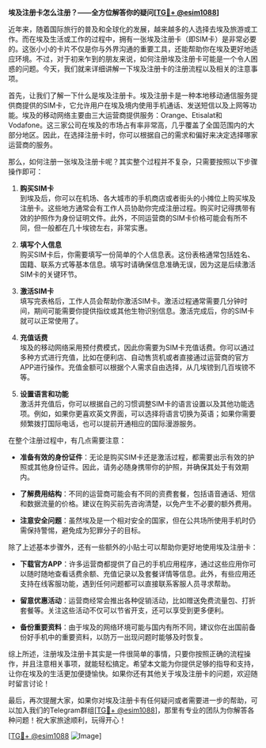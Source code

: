 **埃及注册卡怎么注册？——全方位解答你的疑问[[TG💪+ @esim1088](https://t.me/s/esim1088)]**

近年来，随着国际旅行的普及和全球化的发展，越来越多的人选择去埃及旅游或工作。而在埃及生活或工作的过程中，拥有一张埃及注册卡（即SIM卡）是非常必要的。这张小小的卡片不仅是你与外界沟通的重要工具，还能帮助你在埃及更好地适应环境。不过，对于初来乍到的朋友来说，如何注册埃及注册卡可能是一个令人困惑的问题。今天，我们就来详细讲解一下埃及注册卡的注册流程以及相关的注意事项。

首先，让我们了解一下什么是埃及注册卡。埃及注册卡是一种本地移动通信服务提供商提供的SIM卡，它允许用户在埃及境内使用手机通话、发送短信以及上网等功能。埃及的移动网络主要由三大运营商提供服务：Orange、Etisalat和Vodafone。这三家公司在埃及的市场占有率非常高，几乎覆盖了全国范围内的大部分地区。因此，在选择注册卡时，你可以根据自己的需求和偏好来决定选择哪家运营商的服务。

那么，如何注册一张埃及注册卡呢？其实整个过程并不复杂，只需要按照以下步骤操作即可：

1. **购买SIM卡**  
   到埃及后，你可以在机场、各大城市的手机商店或者街头的小摊位上购买埃及注册卡。这些地方通常会有工作人员协助你完成注册过程。购买时记得携带有效的护照作为身份证明文件。此外，不同运营商的SIM卡价格可能会有所不同，但一般都在几十埃镑左右，非常实惠。

2. **填写个人信息**  
   购买SIM卡后，你需要填写一份简单的个人信息表。这份表格通常包括姓名、国籍、联系方式等基本信息。填写时请确保信息准确无误，因为这是后续激活SIM卡的关键环节。

3. **激活SIM卡**  
   填写完表格后，工作人员会帮助你激活SIM卡。激活过程通常需要几分钟时间，期间可能需要你提供指纹或其他生物识别信息。激活完成后，你的SIM卡就可以正常使用了。

4. **充值话费**  
   埃及的移动网络采用预付费模式，因此你需要为SIM卡充值话费。你可以通过多种方式进行充值，比如在便利店、自动售货机或者直接通过运营商的官方APP进行操作。充值金额可以根据个人需求自由选择，从几埃镑到几百埃镑不等。

5. **设置语言和功能**  
   激活并充值后，你可以根据自己的习惯调整SIM卡的语言设置以及其他功能选项。例如，如果你更喜欢英文界面，可以选择将语言切换为英语；如果你需要频繁拨打国际电话，也可以提前开通相应的国际漫游服务。

在整个注册过程中，有几点需要注意：

- **准备有效的身份证件**：无论是购买SIM卡还是激活过程，都需要出示有效的护照或其他身份证件。因此，请务必随身携带你的护照，并确保其处于有效期内。
  
- **了解费用结构**：不同的运营商可能会有不同的资费套餐，包括语音通话、短信和数据流量的价格。建议在购买前先咨询清楚，以免产生不必要的额外费用。

- **注意安全问题**：虽然埃及是一个相对安全的国家，但在公共场所使用手机时仍需保持警惕，避免成为犯罪分子的目标。

除了上述基本步骤外，还有一些额外的小贴士可以帮助你更好地使用埃及注册卡：

- **下载官方APP**：许多运营商都提供了自己的手机应用程序，通过这些应用你可以随时随地查看话费余额、充值记录以及套餐详情等信息。此外，有些应用还支持在线客服功能，遇到任何问题都可以直接联系客服人员寻求帮助。

- **留意优惠活动**：运营商经常会推出各种促销活动，比如赠送免费流量包、打折套餐等。关注这些活动不仅可以节省开支，还可以享受到更多便利。

- **备份重要资料**：由于埃及的网络环境可能与国内有所不同，建议你在出国前备份好手机中的重要资料，以防万一出现问题时能够及时恢复。

综上所述，注册埃及注册卡其实是一件很简单的事情，只要你按照正确的流程操作，并且注意相关事项，就能轻松搞定。希望本文能为你提供足够的指导和支持，让你在埃及的生活更加便捷愉快。如果你还有其他关于埃及注册卡的问题，欢迎随时留言讨论！

最后，再次提醒大家，如果你对埃及注册卡有任何疑问或者需要进一步的帮助，可以加入我们的Telegram群组[[TG💪+ @esim1088](https://t.me/s/esim1088)]，那里有专业的团队为你解答各种问题！祝大家旅途顺利，玩得开心！

[[TG💪+ @esim1088](https://t.me/s/esim1088) ![Image](https://i.postimg.cc/4NQfJmqS/Snipaste-2025-05-13-00-14-12.png)]